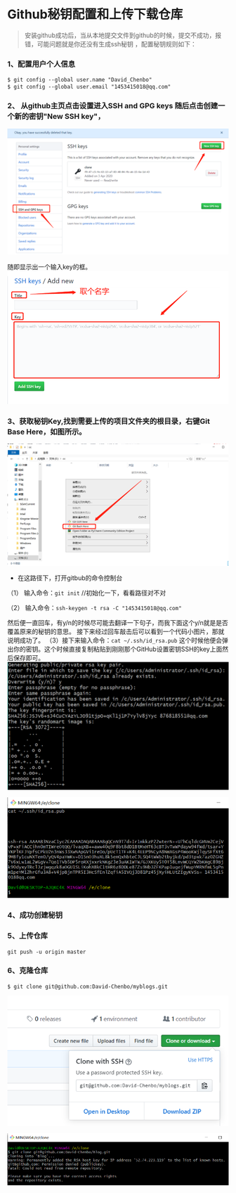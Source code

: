 # Github秘钥配置和上传下载仓库

>安装github成功后，当从本地提交文件到github的时候，提交不成功，报错，可能问题就是你还没有生成ssh秘钥 ，配置秘钥规则如下：

### 1、配置用户个人信息
```git
$ git config --global user.name "David_Chenbo"
$ git config --global user.email "1453415018@qq.com"
```


### 2、 从github主页点击设置进入SSH and GPG keys  随后点击创建一个新的密钥"New SSH key"， 

![image.png](img/3-1.png)




 随即显示出一个输入key的框。 
![image.png](img/3-2.png)


###  3、获取秘钥Key,找到需要上传的项目文件夹的根目录，右键Git Base Here，如图所示。 


![image.png](img/3-3.png)


* 在这路径下，打开gitbub的命令控制台

（1） 输入命令：`git init` //初始化一下，看看路径对不对

（2） 输入命令：`ssh-keygen -t rsa -C "1453415018@qq.com"`

然后便一直回车，有y/n的时候尽可能去翻译一下句子，而我下面这个y/n就是是否覆盖原来的秘钥的意思。
接下来经过回车敲击后可以看到一个代码小图片，那就说明成功了。
（3）接下来输入命令：`cat ~/.ssh/id_rsa.pub`
这个时候他便会弹出你的密钥。这个时候直接复制粘贴到刚刚那个GitHub设置密钥SSH的key上面然后保存即可。
![image.png](img/3-4.png)



![image.png](img/3-5.png)


### 4、成功创建秘钥

### 5、上传仓库

```
git push -u origin master
```


### 6、克隆仓库

```
$ git clone git@github.com:David-Chenbo/myblogs.git
```
![image.png](img/3-6.png)

![image.png](img/3-7.png)


